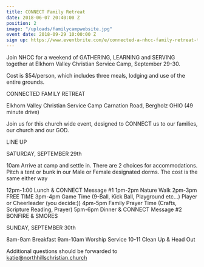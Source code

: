 ```yaml
---
title: CONNECT Family Retreat
date: 2018-06-07 20:40:00 Z
position: 2
image: "/uploads/familycampwebsite.jpg"
event date: 2018-09-29 10:00:00 Z
sign up: https://www.eventbrite.com/e/connected-a-nhcc-family-retreat-tickets-49356983065
---
```


Join NHCC for a weekend of GATHERING, LEARNING and SERVING together at Elkhorn Valley Christian Service Camp, September 29-30.

Cost is $54/person, which includes three meals, lodging and use of the entire grounds.

CONNECTED FAMILY RETREAT 

Elkhorn Valley Christian Service Camp
Carnation Road, Bergholz OHIO (49 minute drive)

Join us for this church wide event, designed to CONNECT us to our families, our church and our GOD.

LINE UP

SATURDAY, SEPTEMBER 29th

10am Arrive at camp and settle in. There are 2 choices for accommodations. Pitch a tent or bunk in our Male or Female designated dorms. The cost is the same either way

12pm-1:00 Lunch & CONNECT Message #1
1pm-2pm Nature Walk
2pm-3pm FREE TIME
3pm-4pm Game Time (9-Ball, Kick Ball, Playground etc…) Player or Cheerleader (you decide:))
4pm-5pm Family Prayer Time (Crafts, Scripture Reading, Prayer)
5pm-6pm Dinner & CONNECT Message #2
BONFIRE & SMORES

SUNDAY, SEPTEMBER 30th

8am-9am Breakfast
9am-10am Worship Service
10-11 Clean Up & Head Out


Additional questions should be forwarded to katie@northhillschristian.church